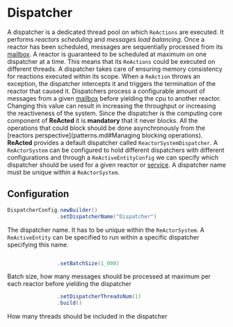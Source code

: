 # Dispatcher 

A dispatcher is a dedicated thread pool on which `ReActions` are executed. It performs *reactors scheduling* and 
*messages load balancing*. Once a reactor has been scheduled, messages are sequentially processed from its [mailbox](mailboxes.md).
A reactor is guaranteed to be scheduled at maximum on one dispatcher at a time. This means that its `ReActions` could
be executed on different threads. A dispatcher takes care of ensuring memory consistency for reactions executed within
its scope. When a `ReAction` throws an exception, the dispatcher intercepts it and triggers the termination of the reactor
that caused it. Dispatchers process a configurable amount of messages from a given [mailbox](mailboxes.md) before yielding the
cpu to another reactor. Changing this value can result in increasing the throughput or increasing the reactiveness
of the system.
Since the dispatcher is the computing core component of **ReActed** it is **mandatory** that it never blocks.
All the operations that could block should be done asynchronously from the [reactors perspective](patterns.md#Managing blocking operations).
**ReActed** provides a default dispatcher called `ReactorSystemDispatcher`. A `ReActorSystem` can be configured to hold
different dispatchers with different configurations and through a `ReActiveEntityConfig` we can specify which dispatcher
should be used for a given reactor or [service](services.md). A dispatcher name must be unique within a `ReActorSystem`.

## Configuration

```java
DispatcherConfig.newBuilder()
                .setDispatcherName("Dispatcher")
```
The dispatcher name. It has to be unique within the `ReActorSystem`. A `ReActiveEntity` can be specified to run within
a specific dispatcher specifying this name.
```java

                .setBatchSize(1_000)
```
Batch size, how many messages should be processed at maximum per each reactor before yielding the dispatcher
```java
                .setDispatcherThreadsNum(1)
                .build()
```
How many threads should be included in the dispatcher



